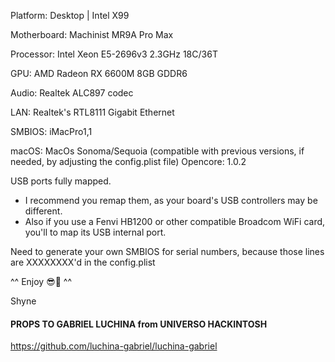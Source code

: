 Platform: Desktop | Intel X99

Motherboard: Machinist MR9A Pro Max

Processor: Intel Xeon E5-2696v3 2.3GHz 18C/36T

GPU: AMD Radeon RX 6600M 8GB GDDR6

Audio: Realtek ALC897 codec

LAN: Realtek's RTL8111 Gigabit Ethernet

SMBIOS: iMacPro1,1

macOS: MacOs Sonoma/Sequoia (compatible with previous versions, if needed, by adjusting the config.plist file)
Opencore: 1.0.2

USB ports fully mapped.
  - I recommend you remap them, as your board's USB controllers may be different.
  - Also if you use a Fenvi HB1200 or other compatible Broadcom WiFi card, you'll to map its USB internal port.

Need to generate your own SMBIOS for serial numbers, because those lines are XXXXXXXX'd in the config.plist

^^ Enjoy 😎🤙 ^^

Shyne

#### PROPS TO GABRIEL LUCHINA from UNIVERSO HACKINTOSH ####
https://github.com/luchina-gabriel/luchina-gabriel
